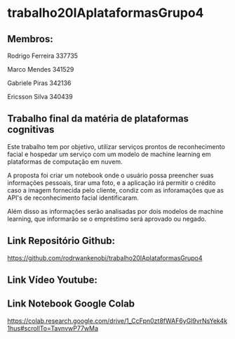 # trabalho20IAplataformasGrupo4

## Membros:

Rodrigo Ferreira 337735

Marco Mendes 341529

Gabriele Piras 342136

Ericsson Silva 340439

## Trabalho final da matéria de plataformas cognitivas

Este trabalho tem por objetivo, utilizar serviços prontos de reconhecimento facial e hospedar um serviço com um modelo de machine learning em plataformas de computação em nuvem.

A proposta foi criar um notebook onde o usuário possa preencher suas informações pessoais, tirar uma foto, e a aplicação irá permitir o crédito caso a imagem fornecida pelo cliente, condiz com as inforamações que as API's de reconhecimento facial identificaram. 

Além disso as informações serão analisadas por dois modelos de machine learning, que informarão se o empréstimo será aprovado ou negado.

## Link Repositório Github:

https://github.com/rodrwankenobi/trabalho20IAplataformasGrupo4

## Link Vídeo Youtube:


## Link Notebook Google Colab
https://colab.research.google.com/drive/1_CcFpn0zt8fWAF6yGl9vrNsYek4k1hus#scrollTo=TavnvwP77wMa
